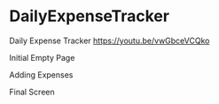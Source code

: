 # DailyExpenseTracker
Daily Expense Tracker 
https://youtu.be/vwGbceVCQko

Initial Empty Page



Adding Expenses



Final Screen
